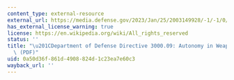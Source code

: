 ```yaml
---
content_type: external-resource
external_url: https://media.defense.gov/2023/Jan/25/2003149928/-1/-1/0/DOD-DIRECTIVE-3000.09-AUTONOMY-IN-WEAPON-SYSTEMS.PDF
has_external_license_warning: true
license: https://en.wikipedia.org/wiki/All_rights_reserved
status: ''
title: "\u201CDepartment of Defense Directive 3000.09: Autonomy in Weapon Systems.\u201D\
  \ (PDF)"
uid: 0a50d36f-861d-4908-824d-1c23ea7e60c3
wayback_url: ''
---
```

